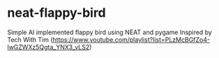 # neat-flappy-bird
Simple AI implemented flappy bird using NEAT and pygame
Inspired by Tech With Tim (https://www.youtube.com/playlist?list=PLzMcBGfZo4-lwGZWXz5Qgta_YNX3_vLS2)
